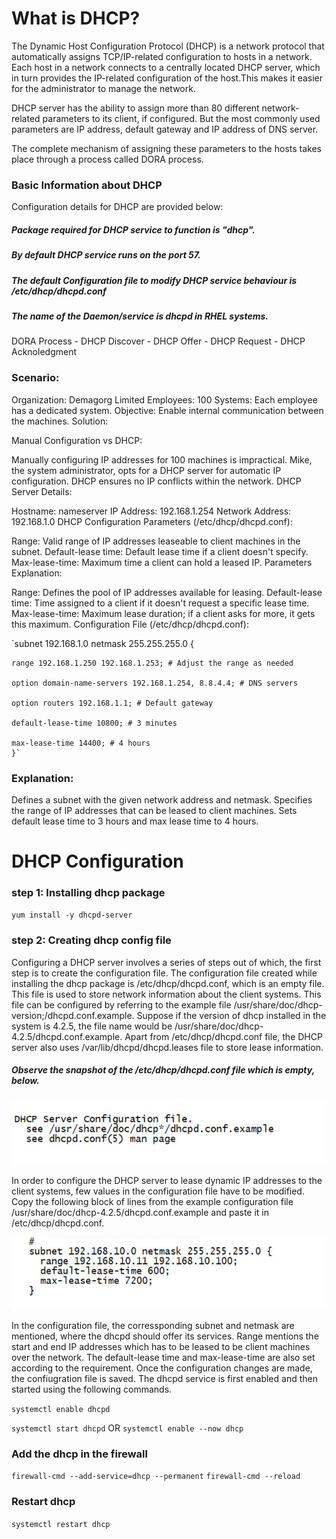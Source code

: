 # What is DHCP?
The Dynamic Host Configuration Protocol (DHCP) is a network protocol that automatically assigns TCP/IP-related configuration to hosts in a network. Each host in a network connects to a centrally located DHCP server, which in turn provides the IP-related configuration of the host.This makes it easier for the administrator to manage the network.

DHCP server has the ability to assign more than 80 different network-related parameters to its client, if configured. But the most commonly used parameters are IP address, default gateway and IP address of DNS server.

The complete mechanism of assigning these parameters to the hosts takes place through a process called DORA process.

### Basic Information about DHCP
Configuration details for DHCP are provided below:

##### Package required for DHCP service to function is "dhcp".
##### By default DHCP service runs on the port 57.
##### The default Configuration file to modify DHCP service behaviour is /etc/dhcp/dhcpd.conf
##### The name of the Daemon/service is dhcpd in RHEL systems.

DORA Process - DHCP Discover - DHCP Offer - DHCP Request - DHCP Acknoledgment 
### Scenario:
Organization: Demagorg Limited
Employees: 100
Systems: Each employee has a dedicated system.
Objective: Enable internal communication between the machines.
Solution:

Manual Configuration vs DHCP:

Manually configuring IP addresses for 100 machines is impractical.
Mike, the system administrator, opts for a DHCP server for automatic IP configuration.
DHCP ensures no IP conflicts within the network.
DHCP Server Details:

Hostname: nameserver
IP Address: 192.168.1.254
Network Address: 192.168.1.0
DHCP Configuration Parameters (/etc/dhcp/dhcpd.conf):

Range: Valid range of IP addresses leaseable to client machines in the subnet.
Default-lease time: Default lease time if a client doesn't specify.
Max-lease-time: Maximum time a client can hold a leased IP.
Parameters Explanation:

Range: Defines the pool of IP addresses available for leasing.
Default-lease time: Time assigned to a client if it doesn't request a specific lease time.
Max-lease-time: Maximum lease duration; if a client asks for more, it gets this maximum.
Configuration File (/etc/dhcp/dhcpd.conf):

`subnet 192.168.1.0 netmask 255.255.255.0 {
    
    range 192.168.1.250 192.168.1.253; # Adjust the range as needed

    option domain-name-servers 192.168.1.254, 8.8.4.4; # DNS servers

    option routers 192.168.1.1; # Default gateway

    default-lease-time 10800; # 3 minutes

    max-lease-time 14400; # 4 hours
    }`


### Explanation:
Defines a subnet with the given network address and netmask.
Specifies the range of IP addresses that can be leased to client machines.
Sets default lease time to 3 hours and max lease time to 4 hours.

# DHCP Configuration
### step 1: Installing dhcp package 
`yum install -y dhcpd-server` 
### step 2: Creating dhcp config file
Configuring a DHCP server involves a series of steps out of which, the first step is to create the configuration file. The configuration file created while installing the dhcp package is /etc/dhcp/dhcpd.conf, which is an empty file. This file is used to store network information about the client systems. This file can be configured by referring to the example file /usr/share/doc/dhcp-version;/dhcpd.conf.example. Suppose if the version of dhcp installed in the system is 4.2.5, the file name would be /usr/share/doc/dhcp-4.2.5/dhcpd.conf.example. Apart from /etc/dhcp/dhcpd.conf file, the DHCP server also uses  /var/lib/dhcpd/dhcpd.leases file to store lease information.

##### Observe the snapshot of the /etc/dhcp/dhcpd.conf file which is empty, below.

![Alt text](image-4.png)

In order to configure the DHCP server to lease dynamic IP addresses to the client systems, few values in the configuration file have to be modified. Copy the following block of lines from the example configuration file /usr/share/doc/dhcp-4.2.5/dhcpd.conf.example and paste it in /etc/dhcp/dhcpd.conf.

![Alt text](image-5.png)

In the configuration file, the corressponding subnet and netmask are mentioned, where the dhcpd should offer its services. Range mentions the start and end IP addresses which has to be leased to be client machines over the network. The default-lease time and max-lease-time are also set according to the requirement. Once the configuration changes are made, the confiugration file is saved. The dhcpd service is first enabled and then started using the following commands. 

`systemctl enable dhcpd` 

`systemctl start dhcpd`  OR `systemctl enable --now dhcp`

### Add the dhcp in the firewall 
`firewall-cmd --add-service=dhcp --permanent` 
`firewall-cmd --reload` 

### Restart dhcp 
`systemctl restart dhcp` 
